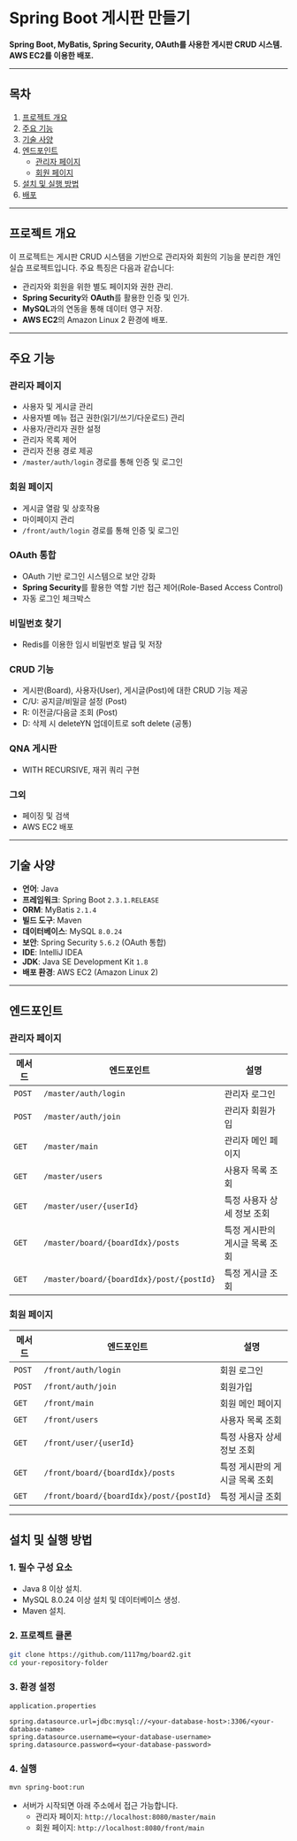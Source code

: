 # **Spring Boot 게시판 만들기**

**Spring Boot, MyBatis, Spring Security, OAuth를 사용한 게시판 CRUD 시스템. AWS EC2를 이용한 배포.**

---

## **목차**
1. [프로젝트 개요](#프로젝트-개요)
2. [주요 기능](#주요-기능)
3. [기술 사양](#기술-사양)
4. [엔드포인트](#엔드포인트)
   - [관리자 페이지](#관리자-페이지)
   - [회원 페이지](#회원-페이지)
5. [설치 및 실행 방법](#설치-및-실행-방법)
6. [배포](#배포)

---

## **프로젝트 개요**

이 프로젝트는 게시판 CRUD 시스템을 기반으로 관리자와 회원의 기능을 분리한 개인 실습 프로젝트입니다. 주요 특징은 다음과 같습니다:

- 관리자와 회원을 위한 별도 페이지와 권한 관리.
- **Spring Security**와 **OAuth**를 활용한 인증 및 인가.
- **MySQL**과의 연동을 통해 데이터 영구 저장.
- **AWS EC2**의 Amazon Linux 2 환경에 배포.

---

## **주요 기능**

### **관리자 페이지**
- 사용자 및 게시글 관리
- 사용자별 메뉴 접근 권한(읽기/쓰기/다운로드) 관리
- 사용자/관리자 권한 설정
- 관리자 목록 제어
- 관리자 전용 경로 제공
- `/master/auth/login` 경로를 통해 인증 및 로그인

### **회원 페이지**
- 게시글 열람 및 상호작용
- 마이페이지 관리
- `/front/auth/login` 경로를 통해 인증 및 로그인

### **OAuth 통합**
- OAuth 기반 로그인 시스템으로 보안 강화
- **Spring Security**를 활용한 역할 기반 접근 제어(Role-Based Access Control)
- 자동 로그인 체크박스

### **비밀번호 찾기**
- Redis를 이용한 임시 비밀번호 발급 및 저장

### **CRUD 기능**
- 게시판(Board), 사용자(User), 게시글(Post)에 대한 CRUD 기능 제공
- C/U: 공지글/비밀글 설정 (Post)
- R: 이전글/다음글 조회 (Post)
- D: 삭제 시 deleteYN 업데이트로 soft delete (공통)

### **QNA 게시판**
- WITH RECURSIVE, 재귀 쿼리 구현

### **그외**
- 페이징 및 검색
- AWS EC2 배포

---

## **기술 사양**

- **언어**: Java
- **프레임워크**: Spring Boot `2.3.1.RELEASE`
- **ORM**: MyBatis `2.1.4`
- **빌드 도구**: Maven
- **데이터베이스**: MySQL `8.0.24`
- **보안**: Spring Security `5.6.2` (OAuth 통합)
- **IDE**: IntelliJ IDEA
- **JDK**: Java SE Development Kit `1.8`
- **배포 환경**: AWS EC2 (Amazon Linux 2)

---

## **엔드포인트**

### **관리자 페이지**

| 메서드 | 엔드포인트                              | 설명                          |
|--------|-----------------------------------------|-------------------------------|
| `POST` | `/master/auth/login`                   | 관리자 로그인                 |
| `POST` | `/master/auth/join`                    | 관리자 회원가입               |
| `GET`  | `/master/main`                         | 관리자 메인 페이지            |
| `GET`  | `/master/users`                        | 사용자 목록 조회              |
| `GET`  | `/master/user/{userId}`                | 특정 사용자 상세 정보 조회    |
| `GET`  | `/master/board/{boardIdx}/posts`       | 특정 게시판의 게시글 목록 조회|
| `GET`  | `/master/board/{boardIdx}/post/{postId}` | 특정 게시글 조회             |

### **회원 페이지**

| 메서드 | 엔드포인트                              | 설명                          |
|--------|-----------------------------------------|-------------------------------|
| `POST` | `/front/auth/login`                    | 회원 로그인                   |
| `POST` | `/front/auth/join`                     | 회원가입                      |
| `GET`  | `/front/main`                          | 회원 메인 페이지              |
| `GET`  | `/front/users`                         | 사용자 목록 조회              |
| `GET`  | `/front/user/{userId}`                 | 특정 사용자 상세 정보 조회    |
| `GET`  | `/front/board/{boardIdx}/posts`        | 특정 게시판의 게시글 목록 조회|
| `GET`  | `/front/board/{boardIdx}/post/{postId}` | 특정 게시글 조회             |

---

## **설치 및 실행 방법**

### **1. 필수 구성 요소**
- Java 8 이상 설치.
- MySQL 8.0.24 이상 설치 및 데이터베이스 생성.
- Maven 설치.

### **2. 프로젝트 클론**
```bash
git clone https://github.com/1117mg/board2.git
cd your-repository-folder
```

### **3. 환경 설정**
`application.properties`
```properties
spring.datasource.url=jdbc:mysql://<your-database-host>:3306/<your-database-name>
spring.datasource.username=<your-database-username>
spring.datasource.password=<your-database-password>
```

### **4. 실행**
```bash
mvn spring-boot:run
```

- 서버가 시작되면 아래 주소에서 접근 가능합니다.
  - 관리자 페이지: `http://localhost:8080/master/main`
  - 회원 페이지: `http://localhost:8080/front/main`
